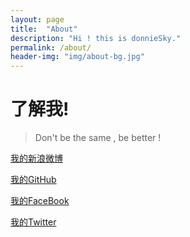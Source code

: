 ```yaml
---
layout: page
title:  "About"
description: "Hi ! this is donnieSky."
permalink: /about/
header-img: "img/about-bg.jpg"
---
```


# 了解我!

> Don't be the same , be better !


[我的新浪微博][1]

[我的GitHub][2]

[我的FaceBook][3]

[我的Twitter][4]

  [1]: http://weibo.com/234524814

  [2]: https://github.com/donniesky

  [3]: https://www.facebook.com/daniel.peter.37853

  [4]: https://twitter.com/donnieSky815

